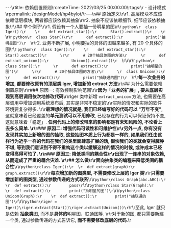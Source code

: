 ---\rtitle: 依赖倒置原则\rcreateTime: 2022/03/25 00:00:00\rtags:\r  - 设计模式\rpermalink: /designModel/hp4bylot/\r---\r## 原始定义\r\r1. 高层模块不应该依赖低层模块, 两者都应该依赖其抽象\r\r2. 抽象不应该依赖细节, 细节应该依赖抽象\r\r## 举个例子\r\r1. 假设有一个人要抽一份明星的图\r\r  ```python\r  class Iger():\r    \r    def extract_star():\r      Star().extract()\r    \r  ```\r\r  ```python\r  class Star()\r\r      def extract():\r          print("抽明星图")\r  ```\r\r2. 业务不断扩展, 小明要抽的具体的图越来越多, 有 20 个具体的图\r\r  ```python\r  class Iger():\r    \r    def extract_star():\r      Star().extract()\r      \r\r      # 20个抽具体图的方法\r      \r      def extract_unicom():\r          Unicom().extract()\r  ```\r\r\r\r  ```python\r  class Star():\r      \r      def extract():\r          print("抽明星的图")\r      \r\r      # 20个抽具体图的方法\r\r      \r  class Unicom():\r      \r      def extract():\r          print("抽联通的图")\r  ```\r\r**每一次业务的增加, 都要修改原有的顶层类 Iger, 增加新的 extract 方法**\r\r## 为什么需要依赖倒置原则\r\r### 原因一: 有效控制影响范围\r\r**因为「业务的扩展」, 要从底层实现到高层调用依次地修改代码**\r\rIger 类中新增 `extract_unicom` 方法, 也需要在高层调用中增加调用系统发布后, 其实是非常不稳定的\r\r实际的情况和实际的软件环境要复杂得多. \r\r**最理想的情况就是, 我们已经编写好的代码可以 "万年不变"**, 这就意味着已经覆盖的**单元测试可以不用修改**, 已经存在的行为可以保证保持不变, 这就意味着「稳定」. **任何代码上的修改带来的影响都是有未知风险的, 不论看上去多么简单. **\r\r### 原因二: 增强代码可读性和可维护性\r\r另外一点, 你有没有发现其实加上新增的图的抽取, 这些抽图本质上行为都是一样的, 如果我们任由这样行为近乎一样的代码在我们的类里面肆意扩展的话, 很快我们的类就会变得臃肿不堪, 等到我们意识到不得不重构这个类以缓解这样的情况的时候, 或许成本已经变得高得可怕了. \r\r### 原因三: 降低类间的耦合性\r\r出现了一连串的对象依赖, 从而造成了严重的耦合灾难. \r\r## 怎么做\r\r**面向抽象类的编程来降低类间的耦合性**\r\r```python\rclass Iger():\r	\r	def extract(graph):\r		graph.extract()\r```\r\r**每次增加新的图类型, 不需要修改上层的 Iger 类**\r\r**只需要增加新的图类型, 通过参数传递的方式联系**\r\r```python\rclass Graph(abc.ABC):\r	\r	def extract():\r		pass\r```\r\r```python\rclass Star(Graph):\r	\r	def extract():\r		print("抽明星的图")\r```\r\r```python\rclass Unicom(Graph):\r	\r	def extract():\r		print("抽联通的图")\r```\r\r```python\riger = Iger()\riger.extract(Star())\riger.extract(Unicom())\r```\r\r至此, Iger 就只是依赖 **抽象类**图, 而不是**具体的**明星图、联通图等. \r\r对于新的图, 都只需要新建一个类, 通过参数传递的方式告诉它, **而不需要修改底层的代码**.\r